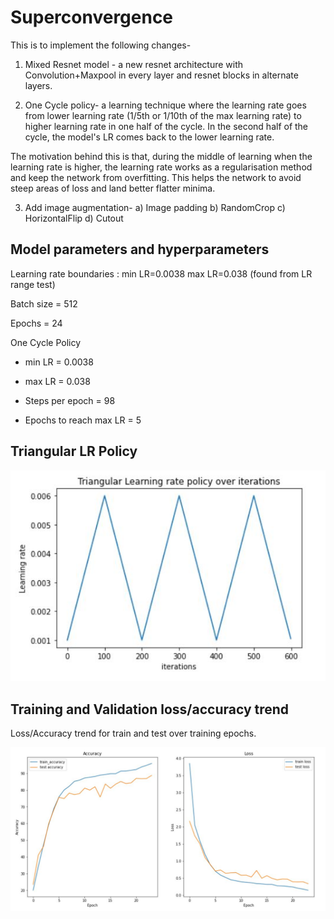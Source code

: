 # Superconvergence

This is to implement the following changes-

1. Mixed Resnet model - a new resnet architecture with Convolution+Maxpool in every layer and resnet blocks in alternate layers.

2. One Cycle policy- a learning technique where the learning rate goes from lower learning rate (1/5th or 1/10th of the max learning rate) to higher learning rate in one half of the cycle. In the second half of the cycle, the model's LR comes back to the lower learning rate.

The motivation behind this is that, during the middle of learning when the learning rate is higher, the learning rate
works as a regularisation method and keep the network from overfitting. This helps the network to avoid steep areas
of loss and land better flatter minima.

3. Add image augmentation- a) Image padding  b) RandomCrop  c) HorizontalFlip  d) Cutout  


## Model parameters and hyperparameters

Learning rate boundaries : min LR=0.0038 max LR=0.038 (found from LR range test)

Batch size = 512

Epochs = 24

One Cycle Policy

- min LR = 0.0038

- max LR = 0.038

- Steps per epoch = 98

- Epochs to reach max LR = 5



## Triangular LR Policy

![](https://github.com/Shashank-Holla/TSAI-EVA4/blob/master/Session11_Superconvergence/imgs/CyclicTriangle.JPG)


## Training and Validation loss/accuracy trend

Loss/Accuracy trend for train and test over training epochs.

![](https://github.com/Shashank-Holla/TSAI-EVA4/blob/master/Session11_Superconvergence/imgs/TrainTestAccLoss.JPG)

